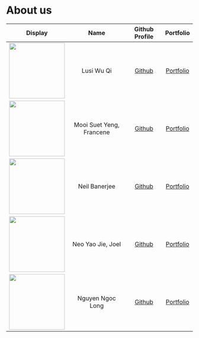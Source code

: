 # About us

Display | Name | Github Profile | Portfolio
--------|:----:|:--------------:|:---------:
<img src= "https://commons.wikimedia.org/wiki/File:Red_Panda_(28072942347).jpg" width=150> | Lusi Wu Qi | [Github](https://github.com/lusi711) | [Portfolio](team/lusi.md)
<img src= "https://raw.githubusercontent.com/chuckiex3/tp/MooiSuetYengFrancene-AboutUs.md/docs/images/raccoon-holding-cat-56a9a1535f9b58b7d0fd836e.jpg" width=150> | Mooi Suet Yeng, Francene | [Github](https://github.com/chuckiex3) | [Portfolio](team/chuckiex3.md)
<img src="https://raw.githubusercontent.com/NeilBaner/tp/neilbaner-AboutUs/docs/images/neil_coverimage.jpg" width=150> | Neil Banerjee | [Github](https://github.com/neilbaner) | [Portfolio](team/neilbaner.md)
<img src="https://imgur.com/AruRSrV.jpg" width=150> | Neo Yao Jie, Joel | [Github](https://github.com/yaowzers) | [Portfolio](team/joel.md)
<img src="https://thumbs.dreamstime.com/b/cat-looking-computer-screen-curious-young-blue-tabby-maine-coon-standing-chair-front-table-notebook-190121850.jpg" width=150> | Nguyen Ngoc Long | [Github](https://github.com/longngng) | [Portfolio](team/longnguyen.md)
